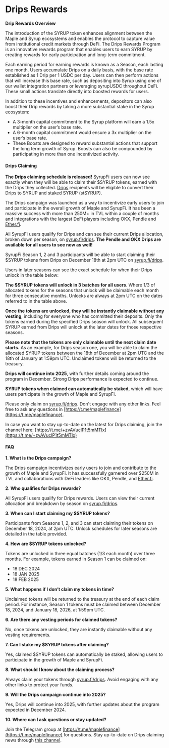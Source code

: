 # Drips Rewards

**Drip Rewards Overview**

The introduction of the SYRUP token enhances alignment between the Maple and Syrup ecosystems and enables the protocol to capture value from institutional credit markets through DeFi. The Drips Rewards Program is an innovative rewards program that enables users to earn SYRUP by creating rewards for early participation and long-term commitment.

Each earning period for earning rewards is known as a Season, each lasting one month. Users accumulate Drips on a daily basis, with the base rate established as 1 Drip per 1 USDC per day. Users can then perform actions that will increase this base rate, such as depositing into Syrup using one of our wallet integration partners or leveraging syrupUSDC throughout DeFi. These small actions translate directly into boosted rewards for users.

In addition to these incentives and enhancements, depositors can also boost their Drip rewards by taking a more substantial stake in the Syrup ecosystem:

* A 3-month capital commitment to the Syrup platform will earn a 1.5x multiplier on the user’s base rate.
* A 6-month capital commitment would ensure a 3x multiplier on the user’s base rate.
* These Boosts are designed to reward substantial actions that support the long term growth of Syrup. Boosts can also be compounded by participating in more than one incentivized activity.

#### Drips Claiming <a href="#drips-claiming" id="drips-claiming"></a>

**The Drips claiming schedule is released!** SyrupFi users can now see exactly when they will be able to claim their $SYRUP tokens, earned with the Drips they collected. [Drips](https://syrup.gitbook.io/syrup/about-syrup/drips-program) recipients will be eligible to convert their Drips to SYRUP and staked SYRUP (stSYRUP).

The Drips campaign was launched as a way to incentivize early users to join and participate in the overall growth of Maple and SyrupFi. It has been a massive success with more than 250M+ in TVL within a couple of months and integrations with the largest DeFi players including OKX, Pendle and [Ether.fi](http://ether.fi/).

All SyrupFi users qualify for Drips and can see their current Drips allocation, broken down per season, on [syrup.fi/drips](http://syrup.fi/drips). **The Pendle and OKX Drips are available for all users to see now as well!**

SyrupFi Season 1, 2 and 3 participants will be able to start claiming their $SYRUP tokens from Drips on December 18th at 2pm UTC on [syrup.fi/drips](http://syrup.fi/drips).

Users in later seasons can see the exact schedule for when their Drips unlock in the table below:



**The $SYRUP tokens will unlock in 3 batches for all users**. Where 1/3 of allocated tokens for the seasons that unlock will be claimable each month for three consecutive months. Unlocks are always at 2pm UTC on the dates referred to in the table above.

**Once the tokens are unlocked, they will be instantly claimable without any vesting**, including for everyone who has committed their deposits. Only the tokens earned during the specified Drips season will unlock. All subsequent SYRUP earned from Drips will unlock at the later dates for those respective seasons.

**Please note that the tokens are only claimable until the next claim date starts.** As an example, for Drips season one, you will be able to claim the allocated SYRUP tokens between the 18th of December at 2pm UTC and the 18th of January at 1:59pm UTC. Unclaimed tokens will be returned to the treasury.

**Drips will continue into 2025**, with further details coming around the program in December. Strong Drips performance is expected to continue.

**SYRUP tokens when claimed can automatically be staked**, which will have users participate in the growth of Maple and SyrupFi.

Please only claim on [syrup.fi/drips](http://syrup.fi/drips). Don't engage with any other links. Feel free to ask any questions in [https://t.me/maplefinance](https://t.me/maplefinance).

In case you want to stay up-to-date on the latest for Drips claiming, join the channel here: [https://t.me/+zvAVuclP1t5mMTIx](https://t.me/+zvAVuclP1t5mMTIx)

#### FAQ <a href="#faq" id="faq"></a>

**1. What is the Drips campaign?**

The Drips campaign incentivizes early users to join and contribute to the growth of Maple and SyrupFi. It has successfully garnered over $250M in TVL and collaborations with DeFi leaders like OKX, Pendle, and [Ether.fi](http://ether.fi/).

**2. Who qualifies for Drips rewards?**

All SyrupFi users qualify for Drips rewards. Users can view their current allocation and breakdown by season on [syrup.fi/drips](http://syrup.fi/drips).

**3. When can I start claiming my $SYRUP tokens?**

Participants from Seasons 1, 2, and 3 can start claiming their tokens on December 18, 2024, at 2pm UTC. Unlock schedules for later seasons are detailed in the table provided.

**4. How are $SYRUP tokens unlocked?**

Tokens are unlocked in three equal batches (1/3 each month) over three months. For example, tokens earned in Season 1 can be claimed on:

* 18 DEC 2024
* 18 JAN 2025
* 18 FEB 2025

**5. What happens if I don’t claim my tokens in time?**

Unclaimed tokens will be returned to the treasury at the end of each claim period. For instance, Season 1 tokens must be claimed between December 18, 2024, and January 18, 2026, at 1:59pm UTC.

**6. Are there any vesting periods for claimed tokens?**

No, once tokens are unlocked, they are instantly claimable without any vesting requirements.

**7. Can I stake my $SYRUP tokens after claiming?**

Yes, claimed $SYRUP tokens can automatically be staked, allowing users to participate in the growth of Maple and SyrupFi.

**8. What should I know about the claiming process?**

Always claim your tokens through [syrup.fi/drips](http://syrup.fi/drips). Avoid engaging with any other links to protect your funds.

**9. Will the Drips campaign continue into 2025?**

Yes, Drips will continue into 2025, with further updates about the program expected in December 2024.

**10. Where can I ask questions or stay updated?**

Join the Telegram group at [https://t.me/maplefinance](https://t.me/maplefinance) for questions. Stay up-to-date on Drips claiming news through [this channel](https://t.me/+zvAVuclP1t5mMTIx).
